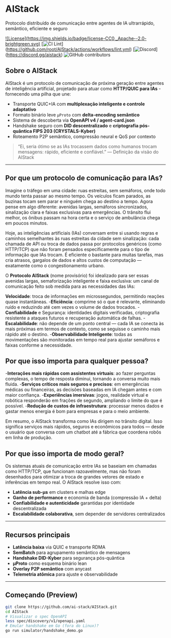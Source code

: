# AIStack
Protocolo distribuído de comunicação entre agentes de IA ultrarrápido,
semântico, eficiente e seguro


[![License](https://img.shields.io/badge/license-CC0,_Apache--2.0-
brightgreen.svg)](LICENSE.md)
[![CI
Lint](https://github.com/root/AIStack/actions/workflows/lint.yml/badge.svg)]
(https://github.com/root/AIStack/actions/workflows/lint.yml)
[![Discord](https://img.shields.io/badge/chat-Discord-blue?logo=discord)]
(https://discord.gg/aistack)
![GitHub contributors](https://img.shields.io/github/contributors/root/AIStack)


## Sobre o AIStack

AIStack é um protocolo de comunicação de próxima geração entre agentes de inteligência artificial, projetado para atuar como **HTTP/QUIC para IAs** - fornecendo uma pilha que une:

- Transporte QUIC+IA com **multiplexação inteligente e controle adaptativo**
- Formato binário leve `µProto` com **delta-encoding semântico**
- Sistema de descoberta via **OpenAPI v4 / agent-card.json**
- Handshake seguro com **DID descentralizado** e **criptografia pós-quântica FIPS 203 (CRYSTALS-Kyber)**
- Roteamento P2P semântico, compressão neural e QoS por contexto

> “Ei, seria ótimo se as IAs trocassem dados como humanos trocam mensagens: rápido,
> eficiente e confiável.”
> — Definição da visão do AIStack

---
## Por que um protocolo de comunicação para IAs?

Imagine o tráfego em uma cidade: ruas estreitas, sem semáforos, onde todo mundo tenta passar ao mesmo tempo. Os veículos ficam parados, as buzinas tocam sem parar e ninguém chega ao destino a tempo. Agora pense em algo diferente: avenidas largas, semáforos sincronizados, sinalização clara e faixas exclusivas para emergências. O trânsito flui melhor, os ônibus passam na hora certa e o serviço de ambulância chega em poucos minutos.

Hoje, as inteligências artificiais (IAs) conversam entre si usando regras e caminhos semelhantes às ruas estreitas da cidade sem sinalização: cada chamada de API ou troca de dados passa por protocolos genéricos (como HTTP/TCP) que não foram pensados especificamente para o tipo de informação que IAs trocam. É eficiente o bastante para muitas tarefas, mas cria atrasos, gargalos de dados e altos custos de computação — exatamente como o congestionamento urbano.

O **Protocolo AIStack** (nome provisório) foi idealizado para ser essas avenidas largas, semaforização inteligente e faixa exclusiva: um canal de comunicação feito sob medida para as necessidades das IAs:

**Velocidade**: troca de informações em microssegundos, permitindo reações quase instantâneas.
-**Eficiência**: comprime só o que é relevante, eliminando ruído e reduzindo até cem vezes o volume de dados trocados.
-**Confiabilidade** e Segurança: identidades digitais verificadas, criptografia resistente a ataques futuros e recuperação automática de falhas.
-**Escalabilidade**: não depende de um ponto central — cada IA se conecta às mais próximas em termos de contexto, como se seguisse o caminho mais rápido até o destino.
-**Observabilidade Inteligente**: todas as movimentações são monitoradas em tempo real para ajustar semáforos e faixas conforme a necessidade.


## Por que isso importa para qualquer pessoa?

-**Interações mais rápidas com assistentes virtuais**: ao fazer perguntas complexas, o tempo de resposta diminui, tornando a conversa muito mais fluida.
-**Serviços críticos mais seguros e precisos**: em emergências médicas ou financeiras, as decisões baseadas em IA chegam antes e com maior confiança.
-**Experiências imersivas**: jogos, realidade virtual e robótica responderão em frações de segundo, ampliando o limite do que é possível.
-**Redução de custos de infraestrutura**: processar menos dados e gastar menos energia é bom para empresas e para o meio ambiente.

Em resumo, o AIStack transforma como IAs dirigem no trânsito digital. Isso significa serviços mais rápidos, seguros e econômicos para todos — desde o usuário que conversa com um chatbot até a fábrica que coordena robôs em linha de produção.

## Por que isso importa de modo geral?

Os sistemas atuais de comunicação entre IAs se baseiam em chamadas como HTTP/TCP, que funcionam razoavelmente, mas não foram desenhados para otimizar a
troca de grandes vetores de estado e inferências em tempo real. O AIStack resolve isso com:

- **Latência sub-µs** em clusters e malhas edge
- **Ganho de performance** e economia de banda (compressão IA + delta)
- **Confiabilidade e autenticidade** garantidas por identidade descentralizada
- **Escalabilidade colaborativa**, sem depender de servidores centralizados

---

## Recursos principais
- **Latência baixa** via QUIC e transporte RDMA
- **SemBatch** para agrupamento semântico de mensagens
- **Handshake DID-Kyber** para segurança pós-quântica
- **µProto** como esquema binário lean
- **Overlay P2P semântico** com anycast 
- **Telemetria atômica** para ajuste e observabilidade 

---

## Começando (Preview)

```bash
git clone https://github.com/ai-stack/AIStack.git
cd AIStack
# Visualizar o spec OpenAPI
less spec/discovery/v1/openapi.yaml
# Emular handshake em Go (fora do Linux)?
go run simulator/handshake_demo.go
